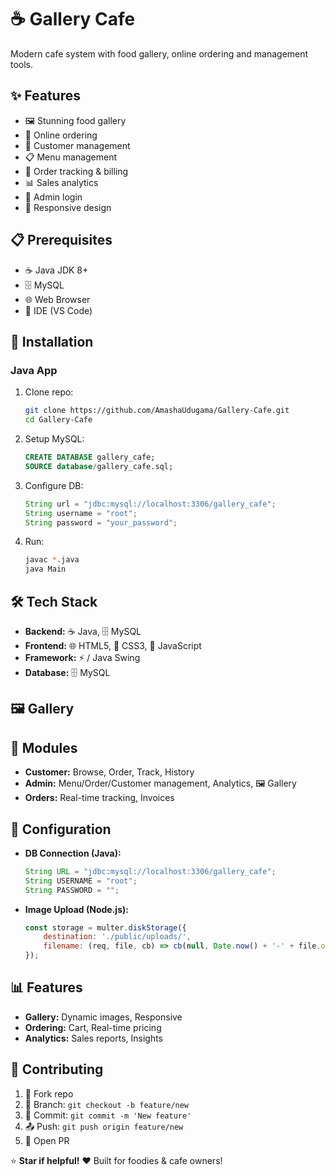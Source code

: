 # ☕ **Gallery Cafe**

Modern cafe system with food gallery, online ordering and management tools.

## ✨ **Features**
- 🖼️ Stunning food gallery
- 🛒 Online ordering
- 👥 Customer management
- 📋 Menu management
- 🧾 Order tracking & billing
- 📊 Sales analytics
- 🔐 Admin login
- 📱 Responsive design

## 📋 **Prerequisites**
- ☕ Java JDK 8+
- 🗄️ MySQL
- 🌐 Web Browser
- 🔧 IDE (VS Code)

## 🚀 **Installation**

### **Java App**
1. Clone repo:
   ```bash
   git clone https://github.com/AmashaUdugama/Gallery-Cafe.git
   cd Gallery-Cafe
   ```
2. Setup MySQL:
   ```sql
   CREATE DATABASE gallery_cafe;
   SOURCE database/gallery_cafe.sql;
   ```
3. Configure DB:
   ```java
   String url = "jdbc:mysql://localhost:3306/gallery_cafe";
   String username = "root";
   String password = "your_password";
   ```
4. Run:
   ```bash
   javac *.java
   java Main
   ```


## 🛠️ **Tech Stack**
- **Backend:** ☕ Java, 🗄️ MySQL
- **Frontend:** 🌐 HTML5, 🎨 CSS3, 📜 JavaScript
- **Framework:** ⚡ / Java Swing
- **Database:** 🗄️ MySQL

## 🖼️ **Gallery**


## 📱 **Modules**
- **Customer:**  Browse,  Order,  Track,  History
- **Admin:**  Menu/Order/Customer management,  Analytics, 🖼 Gallery
- **Orders:** Real-time tracking,  Invoices

## 🔧 **Configuration**
- **DB Connection (Java):**
  ```java
  String URL = "jdbc:mysql://localhost:3306/gallery_cafe";
  String USERNAME = "root";
  String PASSWORD = "";
  ```
- **Image Upload (Node.js):**
  ```javascript
  const storage = multer.diskStorage({
      destination: './public/uploads/',
      filename: (req, file, cb) => cb(null, Date.now() + '-' + file.originalname)
  });
  ```

## 📊 **Features**
- **Gallery:**  Dynamic images, Responsive
- **Ordering:**  Cart, Real-time pricing
- **Analytics:** Sales reports, Insights

## 🤝 **Contributing**
1. 🍴 Fork repo
2. 🌿 Branch: `git checkout -b feature/new`
3. 💾 Commit: `git commit -m 'New feature'`
4. 📤 Push: `git push origin feature/new`
5. 🔄 Open PR


⭐ **Star if helpful!** ❤️ Built for foodies & cafe owners!
